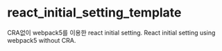 # react_initial_setting_template
CRA없이 webpack5를 이용한 react initial setting. React initial setting using webpack5 without CRA.
